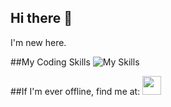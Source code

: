 ## Hi there 👋
I'm new here.
<!--
**EuniceA-tech8/EuniceA-tech8** is a ✨ _special_ ✨ repository because its `README.md` (this file) appears on your GitHub profile.

Here are some ideas to get you started:

- 🔭 I’m currently working on ...
- 🌱 I’m currently learning ...
- 👯 I’m looking to collaborate on ...
- 🤔 I’m looking for help with ...
- 💬 Ask me about ...
- 📫 How to reach me: ...
- 😄 Pronouns: ...
- ⚡ Fun fact: ...
--> 
##My Coding Skills
![My Skills](https://skillicons.dev/icons?i=py,java,nodejs,anaconda,instagram,js,vscode)

##If I'm ever offline, find me at:
<a href = "www.linkedin.com/in/eunice-adu-agyei"/><img src = "https://github.com/tandfun/skill-icons/raw/main/icons/LinkedIn.svg" height = "30" />


